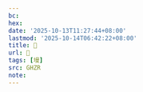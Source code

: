 ```yaml
---
bc:
hex:
date: '2025-10-13T11:27:44+08:00'
lastmod: '2025-10-14T06:42:22+08:00'
title: 󰙝
url: 󰙝
tags: [墁]
src: GHZR
note:
---
```

